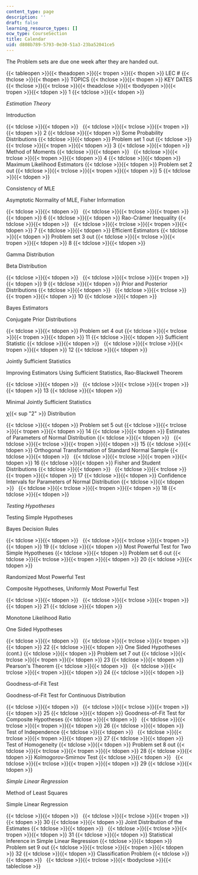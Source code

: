 ```yaml
---
content_type: page
description: ''
draft: false
learning_resource_types: []
ocw_type: CourseSection
title: Calendar
uid: d808b789-5793-0e30-51a3-23ba52041ce5
---
```

The Problem sets are due one week after they are handed out.

{{< tableopen >}}{{< theadopen >}}{{< tropen >}}{{< thopen >}}
LEC #
{{< thclose >}}{{< thopen >}}
TOPICS
{{< thclose >}}{{< thopen >}}
KEY DATES
{{< thclose >}}{{< trclose >}}{{< theadclose >}}{{< tbodyopen >}}{{< tropen >}}{{< tdopen >}}
1
{{< tdclose >}}{{< tdopen >}}

*Estimation Theory*

Introduction

{{< tdclose >}}{{< tdopen >}}
 
{{< tdclose >}}{{< trclose >}}{{< tropen >}}{{< tdopen >}}
2
{{< tdclose >}}{{< tdopen >}}
Some Probability Distributions
{{< tdclose >}}{{< tdopen >}}
Problem set 1 out
{{< tdclose >}}{{< trclose >}}{{< tropen >}}{{< tdopen >}}
3
{{< tdclose >}}{{< tdopen >}}
Method of Moments
{{< tdclose >}}{{< tdopen >}}
 
{{< tdclose >}}{{< trclose >}}{{< tropen >}}{{< tdopen >}}
4
{{< tdclose >}}{{< tdopen >}}
Maximum Likelihood Estimators
{{< tdclose >}}{{< tdopen >}}
Problem set 2 out
{{< tdclose >}}{{< trclose >}}{{< tropen >}}{{< tdopen >}}
5
{{< tdclose >}}{{< tdopen >}}

Consistency of MLE

Asymptotic Normality of MLE, Fisher Information

{{< tdclose >}}{{< tdopen >}}
 
{{< tdclose >}}{{< trclose >}}{{< tropen >}}{{< tdopen >}}
6
{{< tdclose >}}{{< tdopen >}}
Rao-Crámer Inequality
{{< tdclose >}}{{< tdopen >}}
 
{{< tdclose >}}{{< trclose >}}{{< tropen >}}{{< tdopen >}}
7
{{< tdclose >}}{{< tdopen >}}
Efficient Estimators
{{< tdclose >}}{{< tdopen >}}
Problem set 3 out
{{< tdclose >}}{{< trclose >}}{{< tropen >}}{{< tdopen >}}
8
{{< tdclose >}}{{< tdopen >}}

Gamma Distribution

Beta Distribution

{{< tdclose >}}{{< tdopen >}}
 
{{< tdclose >}}{{< trclose >}}{{< tropen >}}{{< tdopen >}}
9
{{< tdclose >}}{{< tdopen >}}
Prior and Posterior Distributions
{{< tdclose >}}{{< tdopen >}}
 
{{< tdclose >}}{{< trclose >}}{{< tropen >}}{{< tdopen >}}
10
{{< tdclose >}}{{< tdopen >}}

Bayes Estimators

Conjugate Prior Distributions

{{< tdclose >}}{{< tdopen >}}
Problem set 4 out
{{< tdclose >}}{{< trclose >}}{{< tropen >}}{{< tdopen >}}
11
{{< tdclose >}}{{< tdopen >}}
Sufficient Statistic
{{< tdclose >}}{{< tdopen >}}
 
{{< tdclose >}}{{< trclose >}}{{< tropen >}}{{< tdopen >}}
12
{{< tdclose >}}{{< tdopen >}}

Jointly Sufficient Statistics

Improving Estimators Using Sufficient Statistics, Rao-Blackwell Theorem

{{< tdclose >}}{{< tdopen >}}
 
{{< tdclose >}}{{< trclose >}}{{< tropen >}}{{< tdopen >}}
13
{{< tdclose >}}{{< tdopen >}}

Minimal Jointly Sufficient Statistics

χ{{< sup "2" >}} Distribution

{{< tdclose >}}{{< tdopen >}}
Problem set 5 out
{{< tdclose >}}{{< trclose >}}{{< tropen >}}{{< tdopen >}}
14
{{< tdclose >}}{{< tdopen >}}
Estimates of Parameters of Normal Distribution
{{< tdclose >}}{{< tdopen >}}
 
{{< tdclose >}}{{< trclose >}}{{< tropen >}}{{< tdopen >}}
15
{{< tdclose >}}{{< tdopen >}}
Orthogonal Transformation of Standard Normal Sample
{{< tdclose >}}{{< tdopen >}}
 
{{< tdclose >}}{{< trclose >}}{{< tropen >}}{{< tdopen >}}
16
{{< tdclose >}}{{< tdopen >}}
Fisher and Student Distributions
{{< tdclose >}}{{< tdopen >}}
 
{{< tdclose >}}{{< trclose >}}{{< tropen >}}{{< tdopen >}}
17
{{< tdclose >}}{{< tdopen >}}
Confidence Intervals for Parameters of Normal Distribution
{{< tdclose >}}{{< tdopen >}}
 
{{< tdclose >}}{{< trclose >}}{{< tropen >}}{{< tdopen >}}
18
{{< tdclose >}}{{< tdopen >}}

*Testing Hypotheses*

Testing Simple Hypotheses

Bayes Decision Rules

{{< tdclose >}}{{< tdopen >}}
 
{{< tdclose >}}{{< trclose >}}{{< tropen >}}{{< tdopen >}}
19
{{< tdclose >}}{{< tdopen >}}
Most Powerful Test for Two Simple Hypotheses
{{< tdclose >}}{{< tdopen >}}
Problem set 6 out
{{< tdclose >}}{{< trclose >}}{{< tropen >}}{{< tdopen >}}
20
{{< tdclose >}}{{< tdopen >}}

Randomized Most Powerful Test

Composite Hypotheses, Uniformly Most Powerful Test

{{< tdclose >}}{{< tdopen >}}
 
{{< tdclose >}}{{< trclose >}}{{< tropen >}}{{< tdopen >}}
21
{{< tdclose >}}{{< tdopen >}}

Monotone Likelihood Ratio

One Sided Hypotheses

{{< tdclose >}}{{< tdopen >}}
 
{{< tdclose >}}{{< trclose >}}{{< tropen >}}{{< tdopen >}}
22
{{< tdclose >}}{{< tdopen >}}
One Sided Hypotheses (cont.)
{{< tdclose >}}{{< tdopen >}}
Problem set 7 out
{{< tdclose >}}{{< trclose >}}{{< tropen >}}{{< tdopen >}}
23
{{< tdclose >}}{{< tdopen >}}
Pearson's Theorem
{{< tdclose >}}{{< tdopen >}}
 
{{< tdclose >}}{{< trclose >}}{{< tropen >}}{{< tdopen >}}
24
{{< tdclose >}}{{< tdopen >}}

Goodness-of-Fit Test

Goodness-of-Fit Test for Continuous Distribution

{{< tdclose >}}{{< tdopen >}}
 
{{< tdclose >}}{{< trclose >}}{{< tropen >}}{{< tdopen >}}
25
{{< tdclose >}}{{< tdopen >}}
Goodness-of-Fit Test for Composite Hypotheses
{{< tdclose >}}{{< tdopen >}}
 
{{< tdclose >}}{{< trclose >}}{{< tropen >}}{{< tdopen >}}
26
{{< tdclose >}}{{< tdopen >}}
Test of Independence
{{< tdclose >}}{{< tdopen >}}
 
{{< tdclose >}}{{< trclose >}}{{< tropen >}}{{< tdopen >}}
27
{{< tdclose >}}{{< tdopen >}}
Test of Homogeneity
{{< tdclose >}}{{< tdopen >}}
Problem set 8 out
{{< tdclose >}}{{< trclose >}}{{< tropen >}}{{< tdopen >}}
28
{{< tdclose >}}{{< tdopen >}}
Kolmogorov-Smirnov Test
{{< tdclose >}}{{< tdopen >}}
 
{{< tdclose >}}{{< trclose >}}{{< tropen >}}{{< tdopen >}}
29
{{< tdclose >}}{{< tdopen >}}

*Simple Linear Regression*

Method of Least Squares

Simple Linear Regression

{{< tdclose >}}{{< tdopen >}}
 
{{< tdclose >}}{{< trclose >}}{{< tropen >}}{{< tdopen >}}
30
{{< tdclose >}}{{< tdopen >}}
Joint Distribution of the Estimates
{{< tdclose >}}{{< tdopen >}}
 
{{< tdclose >}}{{< trclose >}}{{< tropen >}}{{< tdopen >}}
31
{{< tdclose >}}{{< tdopen >}}
Statistical Inference in Simple Linear Regression
{{< tdclose >}}{{< tdopen >}}
Problem set 9 out
{{< tdclose >}}{{< trclose >}}{{< tropen >}}{{< tdopen >}}
32
{{< tdclose >}}{{< tdopen >}}
Classification Problem
{{< tdclose >}}{{< tdopen >}}
 
{{< tdclose >}}{{< trclose >}}{{< tbodyclose >}}{{< tableclose >}}